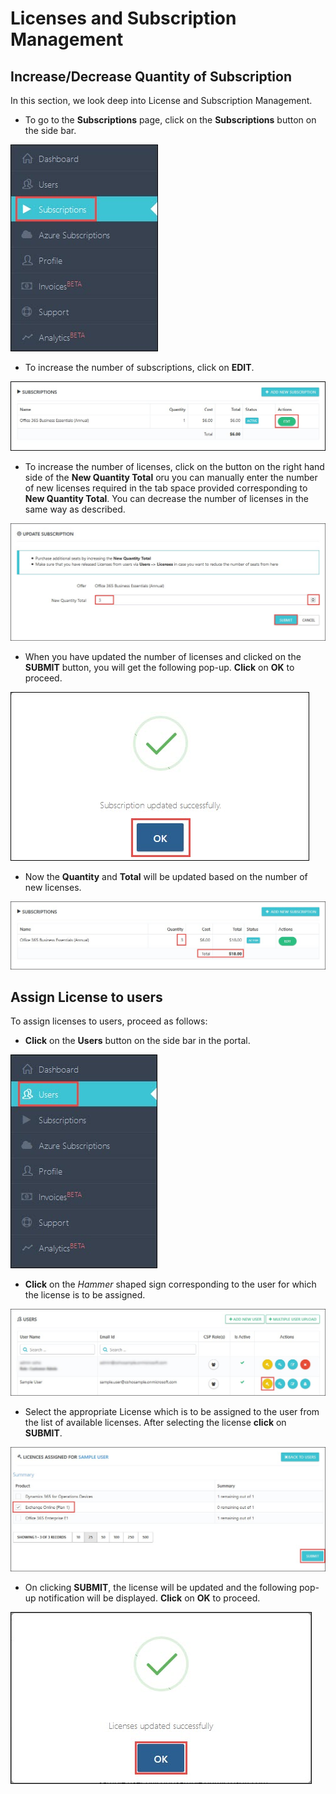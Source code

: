# Licenses and Subscription Management

## Increase/Decrease Quantity of Subscription

In this section, we look deep into License and Subscription Management.

* To go to the **Subscriptions** page, click on the **Subscriptions** button on the side bar.

<img src="/Images/C3-image-8.jpg">  

* To increase the number of subscriptions, click on **EDIT**.  

<img src="/Images/C3-image-9.jpg">  

* To increase the number of licenses, click on the button on the right hand side of the **New Quantity Total** oru you can manually enter the number of new licenses required in the tab space provided corresponding to **New Quantity Total**. You can decrease the number of licenses in the same way as described.   

<img src="/Images/C3-image-10.jpg">  

* When you have updated the number of licenses and clicked on the **SUBMIT** button, you will get the following pop-up. **Click** on **OK** to proceed.

<img src="/Images/C3-image-11.jpg">  

*  Now the **Quantity** and **Total** will be updated based on the number of new licenses.  

<img src="/Images/C3-image-12.jpg">   

## Assign License to users

To assign licenses to users, proceed as follows:  

* **Click** on the **Users** button on the side bar in the portal.   

<img src="/Images/C3-image-13.jpg">  

* **Click** on the *Hammer* shaped sign corresponding to the user for which the license is to be assigned.    

<img src="/Images/C3-image-20.jpg">  

* Select the appropriate License which is to be assigned to the user from the list of available licenses.  After selecting the license **click** on **SUBMIT**.  


<img src="/Images/C3-image-21.jpg">  

* On clicking **SUBMIT**, the license will be updated and the following pop-up notification will be displayed. **Click** on **OK** to proceed.  

<img src="/Images/C3-image-22.jpg">    



